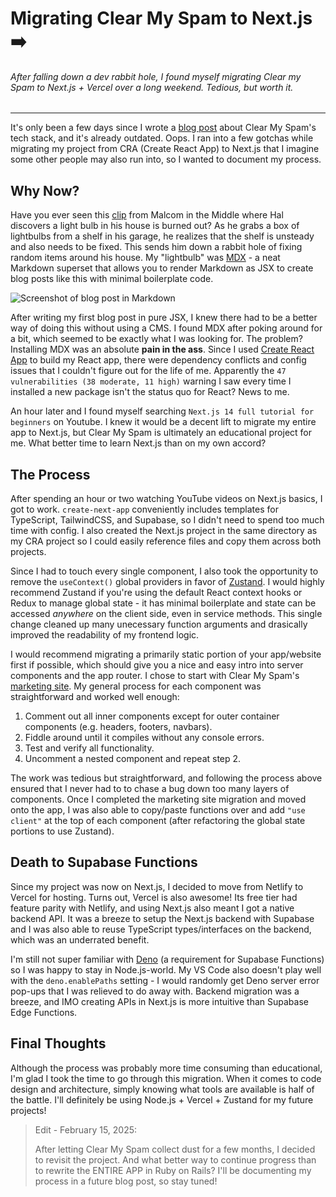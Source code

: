 # Migrating Clear My Spam to Next.js ➡️

###### After falling down a dev rabbit hole, I found myself migrating Clear my Spam to Next.js + Vercel over a long weekend. Tedious, but worth it.

---

It's only been a few days since I wrote a [blog post](/blogs/hello-world) about
Clear My Spam's tech stack, and it's already outdated. Oops. I ran into a few
gotchas while migrating my project from CRA (Create React App) to Next.js that I
imagine some other people may also run into, so I wanted to document my process.

## Why Now?

Have you ever seen this [clip](https://www.youtube.com/watch?v=AbSehcT19u0) from
Malcom in the Middle where Hal discovers a light bulb in his house is burned
out? As he grabs a box of lightbulbs from a shelf in his garage, he realizes
that the shelf is unsteady and also needs to be fixed. This sends him down a
rabbit hole of fixing random items around his house. My "lightbulb" was
[MDX](https://mdxjs.com/) - a neat Markdown superset that allows you to render
Markdown as JSX to create blog posts like this with minimal boilerplate code.

![Screenshot of blog post in Markdown](mdx-screenshot.png "MDXception")

After writing my first blog post in pure JSX, I knew there had to be a better
way of doing this without using a CMS. I found MDX after poking around for a
bit, which seemed to be exactly what I was looking for. The problem? Installing
MDX was an absolute **pain in the ass**. Since I used
[Create React App](https://create-react-app.dev/) to build my React app, there
were dependency conflicts and config issues that I couldn't figure out for the
life of me. Apparently the `47 vulnerabilities (38 moderate, 11 high)` warning I
saw every time I installed a new package isn't the status quo for React? News to
me.

An hour later and I found myself searching `Next.js 14 full tutorial for
beginners` on Youtube. I knew it would be a decent lift to migrate my entire app
to Next.js, but Clear My Spam is ultimately an educational project for me. What
better time to learn Next.js than on my own accord?

## The Process

After spending an hour or two watching YouTube videos on Next.js basics, I got
to work. `create-next-app` conveniently includes templates for TypeScript,
TailwindCSS, and Supabase, so I didn't need to spend too much time with config.
I also created the Next.js project in the same directory as my CRA project so I
could easily reference files and copy them across both projects.

Since I had to touch every single component, I also took the opportunity to
remove the `useContext()` global providers in favor of
[Zustand](https://zustand-demo.pmnd.rs/). I would highly recommend Zustand if
you're using the default React context hooks or Redux to manage global state -
it has minimal boilerplate and state can be accessed _anywhere_ on the client
side, even in service methods. This single change cleaned up many unecessary
function arguments and drasically improved the readability of my frontend logic.

I would recommend migrating a primarily static portion of your app/website first
if possible, which should give you a nice and easy intro into server components
and the app router. I chose to start with Clear My Spam's [marketing site](/).
My general process for each component was straightforward and worked well
enough:

1. Comment out all inner components except for outer container components (e.g.
   headers, footers, navbars).
2. Fiddle around until it compiles without any console errors.
3. Test and verify all functionality.
4. Uncomment a nested component and repeat step 2.

The work was tedious but straightforward, and following the process above
ensured that I never had to to chase a bug down too many layers of components.
Once I completed the marketing site migration and moved onto the app, I was also
able to copy/paste functions over and add `"use client"` at the top of each
component (after refactoring the global state portions to use Zustand).

## Death to Supabase Functions

Since my project was now on Next.js, I decided to move from Netlify to Vercel
for hosting. Turns out, Vercel is also awesome! Its free tier had feature parity
with Netlify, and using Next.js also meant I got a native backend API. It was a
breeze to setup the Next.js backend with Supabase and I was also able to reuse
TypeScript types/interfaces on the backend, which was an underrated benefit.

I'm still not super familiar with
[Deno](https://supabase.com/blog/edge-runtime-self-hosted-deno-functions) (a
requirement for Supabase Functions) so I was happy to stay in Node.js-world. My
VS Code also doesn't play well with the `deno.enablePaths` setting - I would
randomly get Deno server error pop-ups that I was relieved to do away with.
Backend migration was a breeze, and IMO creating APIs in Next.js is
more intuitive than Supabase Edge Functions.

## Final Thoughts

Although the process was probably more time consuming than educational, I'm glad
I took the time to go through this migration. When it comes to code design and
architecture, simply knowing what tools are available is half of the battle.
I'll definitely be using Node.js + Vercel + Zustand for my future projects!

> Edit - February 15, 2025:
>
> After letting Clear My Spam collect dust for a few months, I decided to revisit the project.
> And what better way to continue progress than to rewrite the ENTIRE APP in Ruby on Rails?
> I'll be documenting my process in a future blog post, so stay tuned!
